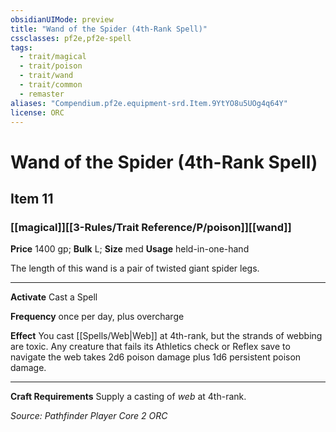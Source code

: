 ```yaml
---
obsidianUIMode: preview
title: "Wand of the Spider (4th-Rank Spell)"
cssclasses: pf2e,pf2e-spell
tags:
  - trait/magical
  - trait/poison
  - trait/wand
  - trait/common
  - remaster
aliases: "Compendium.pf2e.equipment-srd.Item.9YtYO8u5UOg4q64Y"
license: ORC
---
```

# Wand of the Spider (4th-Rank Spell)
## Item 11
### [[magical]][[3-Rules/Trait Reference/P/poison]][[wand]]


**Price** 1400 gp; 
**Bulk** L; **Size** med
**Usage** held-in-one-hand

The length of this wand is a pair of twisted giant spider legs.

* * *

**Activate** Cast a Spell

**Frequency** once per day, plus overcharge

**Effect** You cast [[Spells/Web|Web]] at 4th-rank, but the strands of webbing are toxic. Any creature that fails its Athletics check or Reflex save to navigate the web takes 2d6 poison damage plus 1d6 persistent poison damage.

* * *

**Craft Requirements** Supply a casting of _web_ at 4th-rank.

*Source: Pathfinder Player Core 2*
*ORC*